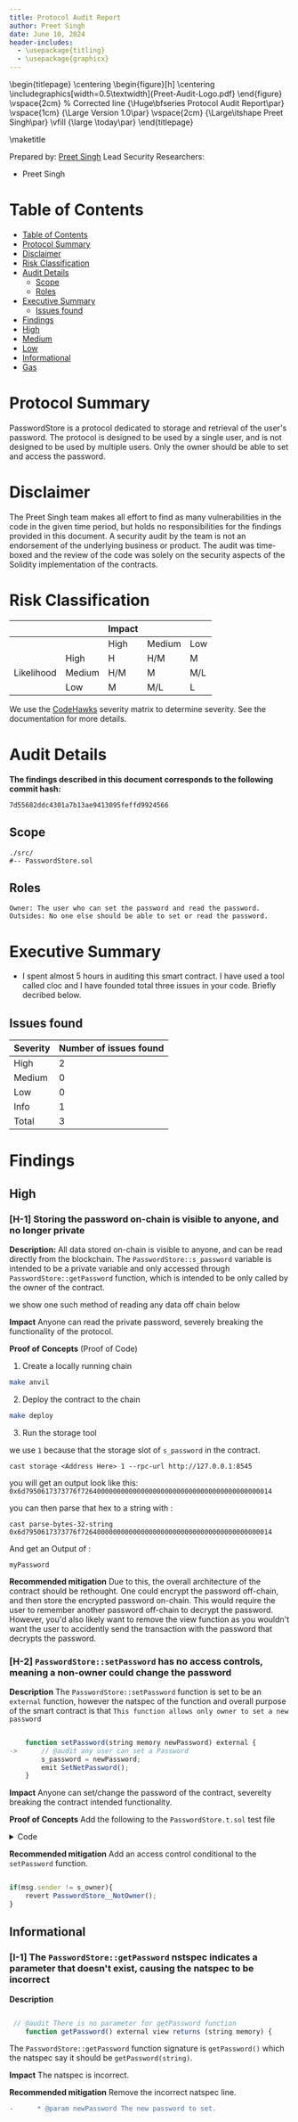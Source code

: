 ```yaml
---
title: Protocol Audit Report
author: Preet Singh
date: June 10, 2024
header-includes:
  - \usepackage{titling}
  - \usepackage{graphicx}
---
```


\begin{titlepage}
\centering
\begin{figure}[h]
\centering
\includegraphics[width=0.5\textwidth]{Preet-Audit-Logo.pdf}
\end{figure}
\vspace{2cm} % Corrected line
{\Huge\bfseries Protocol Audit Report\par}
\vspace{1cm}
{\Large Version 1.0\par}
\vspace{2cm}
{\Large\itshape Preet Singh\par}
\vfill
{\large \today\par}
\end{titlepage}

\maketitle

<!-- Your report starts here! -->

Prepared by: [Preet Singh](https://twitter.com/Preet132319)
Lead Security Researchers:

- Preet Singh

# Table of Contents

- [Table of Contents](#table-of-contents)
- [Protocol Summary](#protocol-summary)
- [Disclaimer](#disclaimer)
- [Risk Classification](#risk-classification)
- [Audit Details](#audit-details)
  - [Scope](#scope)
  - [Roles](#roles)
- [Executive Summary](#executive-summary)
  - [Issues found](#issues-found)
- [Findings](#findings)
- [High](#high)
- [Medium](#medium)
- [Low](#low)
- [Informational](#informational)
- [Gas](#gas)

# Protocol Summary

PasswordStore is a protocol dedicated to storage and retrieval of the user's password. The protocol is designed to be used by a single user, and is not designed to be used by multiple users. Only the owner should be able to set and access the password.

# Disclaimer

The Preet Singh team makes all effort to find as many vulnerabilities in the code in the given time period, but holds no responsibilities for the findings provided in this document. A security audit by the team is not an endorsement of the underlying business or product. The audit was time-boxed and the review of the code was solely on the security aspects of the Solidity implementation of the contracts.

# Risk Classification

|            |        | Impact |        |     |
| ---------- | ------ | ------ | ------ | --- |
|            |        | High   | Medium | Low |
|            | High   | H      | H/M    | M   |
| Likelihood | Medium | H/M    | M      | M/L |
|            | Low    | M      | M/L    | L   |

We use the [CodeHawks](https://docs.codehawks.com/hawks-auditors/how-to-evaluate-a-finding-severity) severity matrix to determine severity. See the documentation for more details.

# Audit Details

**The findings described in this document corresponds to the following commit hash:**

```
7d55682ddc4301a7b13ae9413095feffd9924566
```

## Scope

```
./src/
#-- PasswordStore.sol
```

## Roles

```
Owner: The user who can set the password and read the password.
Outsides: No one else should be able to set or read the password.
```

# Executive Summary

- I spent almost 5 hours in auditing this smart contract. I have used a tool called cloc and I have founded total three issues in your code. Briefly decribed below.

## Issues found

| Severity | Number of issues found |
| -------- | ---------------------- |
| High     | 2                      |
| Medium   | 0                      |
| Low      | 0                      |
| Info     | 1                      |
| Total    | 3                      |

# Findings

## High

### [H-1] Storing the password on-chain is visible to anyone, and no longer private

**Description:** All data stored on-chain is visible to anyone, and can be read directly from the blockchain. The `PasswordStore::s_password` variable is intended to be a private variable and only accessed through `PasswordStore::getPassword` function, which is intended to be only called by the owner of the contract.

we show one such method of reading any data off chain below

**Impact** Anyone can read the private password, severely breaking the functionality of the protocol.

**Proof of Concepts** (Proof of Code)

1. Create a locally running chain

```bash
make anvil
```

2. Deploy the contract to the chain

```bash
make deploy
```

3. Run the storage tool

we use `1` because that the storage slot of `s_password` in the contract.

```
cast storage <Address Here> 1 --rpc-url http://127.0.0.1:8545
```

you will get an output look like this:
`0x6d7950617373776f726400000000000000000000000000000000000000000014`

you can then parse that hex to a string with :

```
cast parse-bytes-32-string 0x6d7950617373776f726400000000000000000000000000000000000000000014
```

And get an Output of :

```
myPassword
```

**Recommended mitigation** Due to this, the overall architecture of the contract should be rethought. One could encrypt the password off-chain, and then store the encrypted password on-chain. This would require the user to remember another password off-chain to decrypt the password. However, you'd also likely want to remove the view function as you wouldn't want the user to accidently send the transaction with the password that decrypts the password.

### [H-2] `PasswordStore::setPassword` has no access controls, meaning a non-owner could change the password

**Description** The `PasswordStore::setPassword` function is set to be an `external` function, however the natspec of the function and overall purpose of the smart contract is that `This function allows only owner to set a new password`

```javascript

    function setPassword(string memory newPassword) external {
->      // @audit any user can set a Password
        s_password = newPassword;
        emit SetNetPassword();
    }
```

**Impact** Anyone can set/change the password of the contract, severelty breaking the contract intended functionality.

**Proof of Concepts** Add the following to the `PasswordStore.t.sol` test file

<details>
<summary>Code</summary>

```javascript
    //Testing that anybody can set Password
    function test_anybody_can_set_password(address randomAddress) public {
        vm.assume(randomAddress != owner);
        vm.prank(randomAddress);
        string memory expectedPassword = "My New Password";
        passwordStore.setPassword(expectedPassword);

        vm.prank(owner);
        string memory actualPassword = passwordStore.getPassword();
        assertEq(actualPassword, expectedPassword);
    }

```

</details>

**Recommended mitigation** Add an access control conditional to the `setPassword` function.

```javascript

if(msg.sender != s_owner){
    revert PasswordStore__NotOwner();
}

```

## Informational

### [I-1] The `PasswordStore::getPassword` nstspec indicates a parameter that doesn't exist, causing the natspec to be incorrect

**Description**

```javascript

 // @audit There is no parameter for getPassword function
    function getPassword() external view returns (string memory) {
```

The `PasswordStore::getPassword` function signature is `getPassword()` which the natspec say it should be `getPassword(string)`.

**Impact** The natspec is incorrect.

**Recommended mitigation** Remove the incorrect natspec line.

```diff
-      * @param newPassword The new password to set.
```
